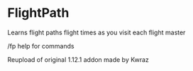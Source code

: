 # FlightPath
Learns flight paths flight times as you visit each flight master

/fp help for commands

Reupload of original 1.12.1 addon made by Kwraz
